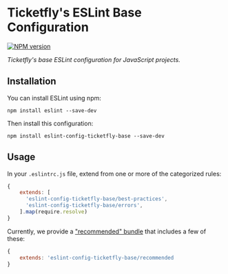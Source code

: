 # Ticketfly's ESLint Base Configuration

[![NPM version][npm-image]][npm-url]

_Ticketfly's base ESLint configuration for JavaScript projects._

## Installation

You can install ESLint using npm:

    npm install eslint --save-dev

Then install this configuration:

    npm install eslint-config-ticketfly-base --save-dev

## Usage

In your `.eslintrc.js` file, extend from one or more of the categorized rules:

```js
{
    extends: [
      'eslint-config-ticketfly-base/best-practices',
      'eslint-config-ticketfly-base/errors',
    ].map(require.resolve)
}
```

Currently, we provide a ["recommended" bundle]() that includes a few of these:

```js
{
    extends: 'eslint-config-ticketfly-base/recommended
}
```

[npm-image]: https://img.shields.io/npm/v/eslint-config-ticketfly-base.svg
[npm-url]: https://www.npmjs.com/package/eslint-config-ticketfly-base